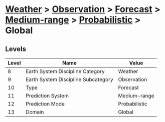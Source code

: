 # [Weather](../../../../..) > [Observation](../../../..) > [Forecast](../../..) > [Medium-range](../..) > [Probabilistic](..) > Global

## Levels

| Level | Name | Value |
|-----|-----|-----|
| 8 | Earth System Discipline Category | Weather |
| 9 | Earth System Discipline Subcategory | Observation |
| 10 | Type | Forecast |
| 11 | Prediction System | Medium-range |
| 12 | Prediction Mode | Probabilistic |
| 13 | Domain | Global |
